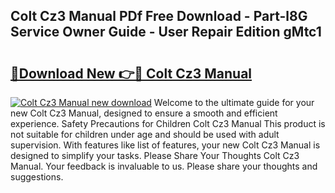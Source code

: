 ## Colt Cz3 Manual PDf Free Download - Part-l8G Service Owner Guide - User Repair Edition gMtc1

# <h2><a href="http://bc77230.oget.top/?id=Colt+Cz3+Manual">🔗Download New 👉🔴 Colt Cz3 Manual</a></h2>

[![Colt Cz3 Manual new download](https://i.imgur.com/5g1atiW.png)](http://bc77230.oget.top/?id=Colt+Cz3+Manual)
Welcome to the ultimate guide for your new Colt Cz3 Manual, designed to ensure a smooth and efficient experience. Safety Precautions for Children Colt Cz3 Manual This product is not suitable for children under age and should be used with adult supervision. With features like list of features, your new Colt Cz3 Manual is designed to simplify your tasks. Please Share Your Thoughts Colt Cz3 Manual. Your feedback is invaluable to us. Please share your thoughts and suggestions.
